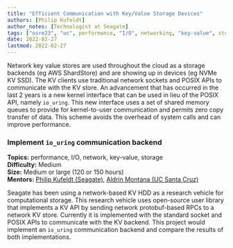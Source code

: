 ```yaml
---
title: "Efficient Communication with Key/Value Storage Devices"
authors: [Philip Kufeldt]
author_notes: [Technologist at Seagate]
tags: ["osre23", "uc", performance, "I/O", networking, "key-value", storage]
date: 2022-02-27
lastmod: 2022-02-27
---
```


Network key value stores are used throughout the cloud as a storage backends (eg AWS ShardStore) and are showing up in devices (eg NVMe KV SSD). The KV clients use traditional network sockets and POSIX APIs to communicate with the KV store. An advancement that has occurred in the last 2 years is a new kernel interface that can be used in lieu of the POSIX API, namely `io_uring`. This new interface uses a set of shared memory queues to provide for kernel-to-user communication and permits zero copy transfer of data. This scheme avoids the overhead of system calls and can improve performance.    

### Implement `io_uring` communication backend

**Topics:** performance, I/O, network, key-value, storage  
**Difficulty:** Medium  
**Size:** Medium or large (120 or 150 hours)  
**Mentors:** [Philip Kufeldt (Seagate)](mailto:philip.kufeldt@seagate.com), [Aldrin Montana (UC Santa Cruz)](mailto:akmontan@ucsc.edu)  

Seagate has been using a network-based KV HDD as a research vehicle for computational storage.  This research vehicle uses open-source user library that implements a KV API by sending network protobuf-based RPCs to a network KV store. Currently it is implemented with the standard socket and POSIX APIs to  communicate with the KV backend.  This project would implement an `io_uring` communication backend and compare the results of both implementations.